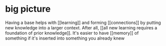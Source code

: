 # big picture

Having a base helps with [[learning]] and forming [[connections]] by putting new knowledge into a larger context. After all, [[all new learning requires a foundation of prior knowledge]]. It's easier to have [[memory]] of something if it's inserted into something you already knew
